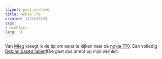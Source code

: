 ```yaml
---
layout: post_archive
title: nokia 770
created: 1131437335
tags:
- wishlist
lang: nl
---
```

Van [Mieg](http://www.mieg.nl/drupal) kreegt ik de tip om eens te kijken naar de [nokia 770](http://europe.nokia.com/nokia/0,1522,,00.html?orig=/770). Een volledig [Debian based tablet](http://www.osnews.com/story.php?news_id=12532)!Die gaat dus direct op mijn wishlist. 
